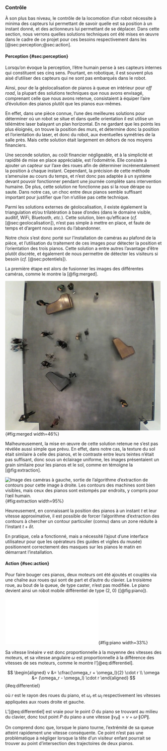 ### Contrôle

À son plus bas niveau, le contrôle de la locomotion d’un robot nécessite à minima des capteurs lui permettant de savoir
quelle est sa position à un instant donné, et des actionneurs lui permettant de se déplacer. Dans cette section, nous
verrons quelles solutions techniques ont été mises en œuvre dans le cadre de ce projet pour ces besoins respectivement
dans les [@sec:perception;@sec:action].

#### Perception {#sec:perception}

Lorsqu’on évoque la perception, l’être humain pense à ses capteurs internes qui constituent ses cinq sens.
Pourtant, en robotique, il est souvent plus aisé d’utiliser des capteurs qui ne sont pas embarqués dans le robot.

Ainsi, pour de la géolocalisation de pianos à queue en intérieur pour *off road*, la plupart des solutions techniques
que nous avons envisagé, comprenant celle que nous avons retenue, consistaient à équiper l’aire d’évolution des pianos
plutôt que les pianos eux-mêmes.

En effet, dans une pièce connue, l’une des meilleures solutions pour déterminer où un robot se situe et dans quelle
orientation il est utilise un télémètre laser balayant un plan horizontal. En ne gardant que les points les plus
éloignés, on trouve la position des murs, et détermine donc la position et l’orientation du laser, et donc du robot,
aux éventuelles symétries de la salle près. Mais cette solution était largement en dehors de nos moyens financiers.

Une seconde solution, au coût financier négligeable, et à la simplicité et rapidité de mise en place appréciable, est
l’odométrie. Elle consiste à ajouter un capteur sur l’axe des roues afin de déterminer incrémentalement la position à
chaque instant. Cependant, la précision de cette méthode s’amenuise au cours du temps, et n’est donc pas adaptée à un
système devant pouvoir fonctionner pendant une journée complète sans intervention humaine. De plus, cette solution ne
fonctionne pas si la roue dérape ou saute. Dans notre cas, un choc entre deux pianos semble suffisant important pour
justifier que l’on n’utilise pas cette technique.

Parmi les solutions externes de géolocalisation, il existe également la triangulation et/ou trilatération à base
d’ondes (dans le domaine visible, auditif, WiFi, Bluetooth, *etc.*). Cette solution, bien qu’efficace (*cf.*
[@sec:geolocalisation]), n’est pas simple à mettre en place, et faute de temps et d’argent nous avons du l’abandonner.

Notre choix s’est donc porté sur l’installation de caméras au plafond de la pièce, et l’utilisation du traitement de
ces images pour détecter la position et l’orientation des trois pianos. Cette solution a entre autres l’avantage d’être
plutôt discrète, et également de nous permettre de détecter les visiteurs si besoin (*cf.* [@sec:potentiels]).

La première étape est alors de fusionner les images des différentes caméras, comme le montre la [@fig:merged].

![Images des caméras au plafond superposées au niveau de l’altitude des pianos.](imgs/merged.jpg){#fig:merged width=46%}

Malheureusement, la mise en œuvre de cette solution retenue ne s’est pas révélée aussi simple que prévu. En effet, dans
notre cas, la texture du sol était similaire à celle des pianos, et le contraste entre leurs teintes n’était pas
suffisant, donc sous un éclairage uniforme, les images présentaient un grain similaire pour les pianos et le sol, comme
en témoigne la [@fig:extraction].

![Image des caméras à gauche, sortie de l’algorithme d’extraction de contours pour cette image à
droite. Les contours des machines sont bien visibles, mais ceux des pianos sont
estompés par endroits, y compris pour l’œil humain.](imgs/pbvision.jpg){#fig:extraction width=95%}

Heureusement, en connaissant la position des pianos à un instant $t$ et leur vitesse approximative, il est possible de
forcer l’algorithme d’extraction des contours à chercher un contour particulier (connu) dans un zone réduite à
l’instant $t + \delta t$.

En pratique, cela a fonctionné, mais a nécessité l’ajout d’une interface utilisateur pour que les opérateurs (les
guides et vigiles du musée) positionnent correctement des masques sur les pianos le matin en démarrant l’installation.


#### Action {#sec:action}

Pour faire bouger ces pianos, deux moteurs ont été ajoutés et couplés via une chaîne aux roues qui sont de part et
d’autre du clavier. La troisième roue, au bout de la queue, de type caster, n’est pas modifiée. Le piano devient ainsi
un robot mobile différentiel de type (2, 0) ([@fig:piano]).

![Les pianos sont désormais des robots mobiles différentiel (2, 0)](tikz/piano.pdf){#fig:piano width=33%}

Sa vitesse linéaire $v$ est donc proportionnelle à la moyenne des vitesses des moteurs, et sa vitesse angulaire
$\omega$ est proportionnelle à la différence des vitesses de ses moteurs, comme le montre l’[@eq:differentiel].

$$
\begin{aligned}
v &= \cfrac{\omega_r + \omega_l}{2} \cdot r \\
\omega &= (\omega_r - \omega_l) \cdot r
\end{aligned}
$$ {#eq:differentiel}

où $r$ est le rayon des roues du piano, et $\omega_r$ et $\omega_l$ respectivement les vitesses appliquées aux roues
droite et gauche.

L’[@eq:differentiel] est vraie pour le point $O$ du piano se trouvant au milieu du clavier, donc tout point
$P$ du piano a une vitesse $\|v_P\| = v + \omega \cdot \| OP \|$.

On comprend donc que, lorsque le piano tourne, l’extrémité de sa queue atteint rapidement une vitesse conséquente. Ce
point n’est pas une problématique à négliger lorsque la tête d’un visiteur enfant pourrait se trouver au point
d’intersection des trajectoires de deux pianos.
